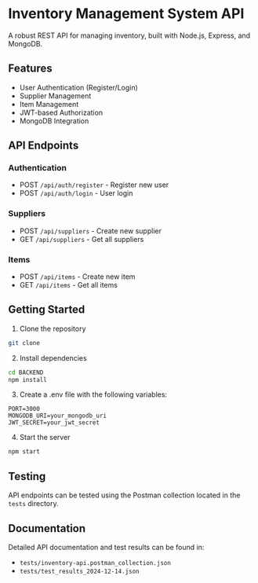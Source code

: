 # Inventory Management System API

A robust REST API for managing inventory, built with Node.js, Express, and MongoDB.

## Features

- User Authentication (Register/Login)
- Supplier Management
- Item Management
- JWT-based Authorization
- MongoDB Integration

## API Endpoints

### Authentication
- POST `/api/auth/register` - Register new user
- POST `/api/auth/login` - User login

### Suppliers
- POST `/api/suppliers` - Create new supplier
- GET `/api/suppliers` - Get all suppliers

### Items
- POST `/api/items` - Create new item
- GET `/api/items` - Get all items

## Getting Started

1. Clone the repository
```bash
git clone 
```

2. Install dependencies
```bash
cd BACKEND
npm install
```

3. Create a .env file with the following variables:
```
PORT=3000
MONGODB_URI=your_mongodb_uri
JWT_SECRET=your_jwt_secret
```

4. Start the server
```bash
npm start
```

## Testing

API endpoints can be tested using the Postman collection located in the `tests` directory.

## Documentation

Detailed API documentation and test results can be found in:
- `tests/inventory-api.postman_collection.json`
- `tests/test_results_2024-12-14.json`
